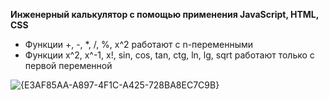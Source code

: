 **Инженерный калькулятор с помощью применения JavaScript, HTML, CSS**

- Функции +, -, *, /, %, x^2 работают с n-переменными
- Функции x^2, x^-1, x!, sin, cos, tan, ctg, ln, lg, sqrt работают только с первой переменной

![{E3AF85AA-A897-4F1C-A425-728BA8EC7C9B}](https://github.com/user-attachments/assets/12c6cdad-bbd0-4ee5-b710-40c51e041468)
